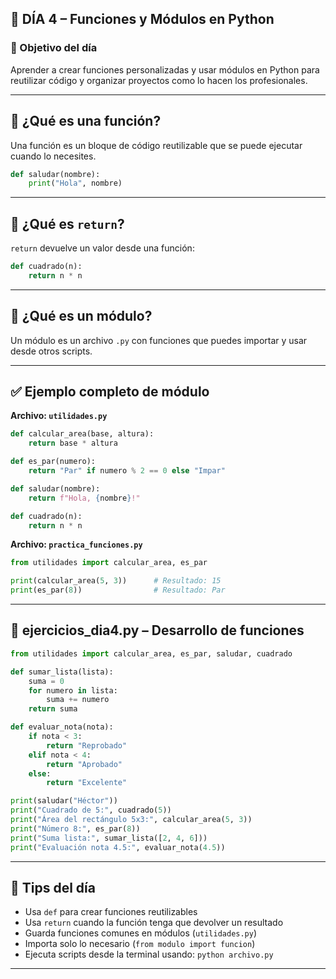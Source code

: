 ## 📘 DÍA 4 – Funciones y Módulos en Python

### 🎯 Objetivo del día  
Aprender a crear funciones personalizadas y usar módulos en Python para reutilizar código y organizar proyectos como lo hacen los profesionales.

---

## 🧠 ¿Qué es una función?

Una función es un bloque de código reutilizable que se puede ejecutar cuando lo necesites.

```python
def saludar(nombre):
    print("Hola", nombre)
```

---

## 🧠 ¿Qué es `return`?

`return` devuelve un valor desde una función:

```python
def cuadrado(n):
    return n * n
```

---

## 🔄 ¿Qué es un módulo?

Un módulo es un archivo `.py` con funciones que puedes importar y usar desde otros scripts.

---

## ✅ Ejemplo completo de módulo

**Archivo: `utilidades.py`**

```python
def calcular_area(base, altura):
    return base * altura

def es_par(numero):
    return "Par" if numero % 2 == 0 else "Impar"

def saludar(nombre):
    return f"Hola, {nombre}!"

def cuadrado(n):
    return n * n
```

**Archivo: `practica_funciones.py`**

```python
from utilidades import calcular_area, es_par

print(calcular_area(5, 3))      # Resultado: 15
print(es_par(8))                # Resultado: Par
```

---

## 🧪 ejercicios_dia4.py – Desarrollo de funciones

```python
from utilidades import calcular_area, es_par, saludar, cuadrado

def sumar_lista(lista):
    suma = 0
    for numero in lista:
        suma += numero
    return suma    

def evaluar_nota(nota):
    if nota < 3:
        return "Reprobado"
    elif nota < 4:
        return "Aprobado"
    else:
        return "Excelente"

print(saludar("Héctor"))
print("Cuadrado de 5:", cuadrado(5))
print("Área del rectángulo 5x3:", calcular_area(5, 3))
print("Número 8:", es_par(8))
print("Suma lista:", sumar_lista([2, 4, 6]))
print("Evaluación nota 4.5:", evaluar_nota(4.5))
```

---

## 🧠 Tips del día

- Usa `def` para crear funciones reutilizables
- Usa `return` cuando la función tenga que devolver un resultado
- Guarda funciones comunes en módulos (`utilidades.py`)
- Importa solo lo necesario (`from modulo import funcion`)
- Ejecuta scripts desde la terminal usando: `python archivo.py`

---



